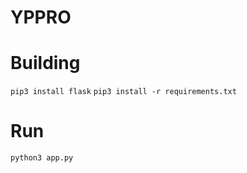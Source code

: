 # YPPRO


# Building
`pip3 install flask`
`pip3 install -r requirements.txt`

# Run
`python3 app.py`
